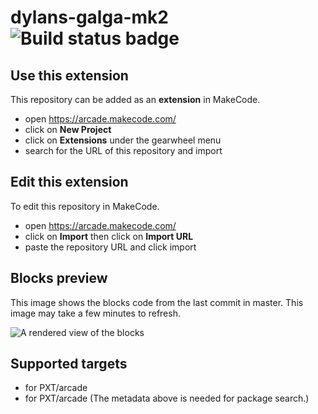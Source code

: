# dylans-galga-mk2 ![Build status badge](https://github.com/dogedylan16068/dylans-galga-mk2/workflows/MakeCode/badge.svg)



## Use this extension

This repository can be added as an **extension** in MakeCode.

* open https://arcade.makecode.com/
* click on **New Project**
* click on **Extensions** under the gearwheel menu
* search for the URL of this repository and import

## Edit this extension

To edit this repository in MakeCode.

* open https://arcade.makecode.com/
* click on **Import** then click on **Import URL**
* paste the repository URL and click import

## Blocks preview

This image shows the blocks code from the last commit in master.
This image may take a few minutes to refresh.

![A rendered view of the blocks](https://github.com/dogedylan16068/dylans-galga-mk2/raw/master/.makecode/blocks.png)

## Supported targets

* for PXT/arcade
* for PXT/arcade
(The metadata above is needed for package search.)

